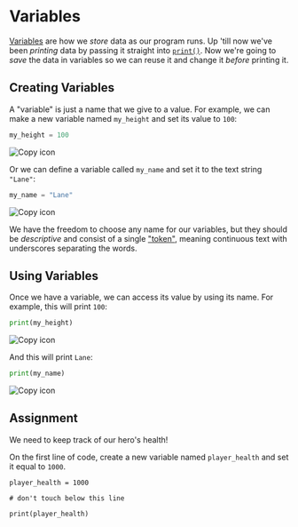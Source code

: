 # Variables

[Variables](https://www.cs.utah.edu/~germain/PPS/Topics/variables.html) are how we _store_ data as our program runs. Up 'till now we've been _printing_ data by passing it straight into [`print()`](https://docs.python.org/3/library/functions.html#print). Now we're going to _save_ the data in variables so we can reuse it and change it _before_ printing it.

## Creating Variables

A "variable" is just a name that we give to a value. For example, we can make a new variable named `my_height` and set its value to `100`:

```py
my_height = 100
```

![Copy icon](/img/copy_icon.svg)

Or we can define a variable called `my_name` and set it to the text string `"Lane"`:

```py
my_name = "Lane"
```

![Copy icon](/img/copy_icon.svg)

We have the freedom to choose any name for our variables, but they should be _descriptive_ and consist of a single ["token"](https://en.wikipedia.org/wiki/Lexical_analysis#Token), meaning continuous text with underscores separating the words.

## Using Variables

Once we have a variable, we can access its value by using its name. For example, this will print `100`:

```py
print(my_height)
```

![Copy icon](/img/copy_icon.svg)

And this will print `Lane`:

```py
print(my_name)
```

![Copy icon](/img/copy_icon.svg)

## Assignment

We need to keep track of our hero's health!

On the first line of code, create a new variable named `player_health` and set it equal to `1000`.


```
player_health = 1000

# don't touch below this line

print(player_health)

```
